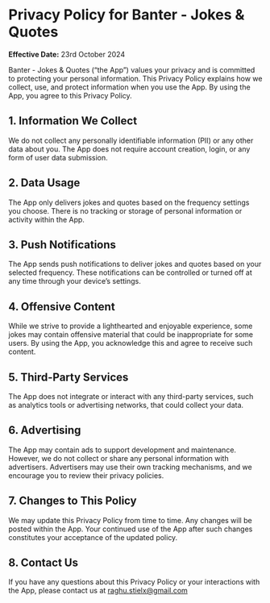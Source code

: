 # Privacy Policy for Banter - Jokes & Quotes

**Effective Date:** 23rd October 2024

Banter - Jokes & Quotes (“the App”) values your privacy and is committed to protecting your personal information. This Privacy Policy explains how we collect, use, and protect information when you use the App. By using the App, you agree to this Privacy Policy.

## 1. Information We Collect
We do not collect any personally identifiable information (PII) or any other data about you. The App does not require account creation, login, or any form of user data submission.

## 2. Data Usage
The App only delivers jokes and quotes based on the frequency settings you choose. There is no tracking or storage of personal information or activity within the App.

## 3. Push Notifications
The App sends push notifications to deliver jokes and quotes based on your selected frequency. These notifications can be controlled or turned off at any time through your device’s settings.

## 4. Offensive Content
While we strive to provide a lighthearted and enjoyable experience, some jokes may contain offensive material that could be inappropriate for some users. By using the App, you acknowledge this and agree to receive such content.

## 5. Third-Party Services
The App does not integrate or interact with any third-party services, such as analytics tools or advertising networks, that could collect your data.

## 6. Advertising
The App may contain ads to support development and maintenance. However, we do not collect or share any personal information with advertisers. Advertisers may use their own tracking mechanisms, and we encourage you to review their privacy policies.

## 7. Changes to This Policy
We may update this Privacy Policy from time to time. Any changes will be posted within the App. Your continued use of the App after such changes constitutes your acceptance of the updated policy.

## 8. Contact Us
If you have any questions about this Privacy Policy or your interactions with the App, please contact us at raghu.stielx@gmail.com
